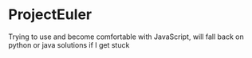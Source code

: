 # ProjectEuler
Trying to use and become comfortable with JavaScript, will fall back on python or java solutions if I get stuck

